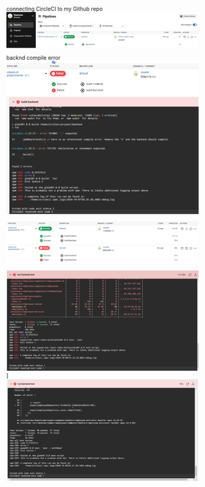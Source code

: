 
connecting CircleCI to my Github repo
![](2020-10-06-23-23-09.png)

backnd compile error
![](2020-10-07-11-14-09.png)
![](2020-10-07-11-15-04.png)

![](2020-10-07-11-32-12.png)

![](2020-10-09-07-56-28.png)]
![](2020-10-09-07-57-34.png)

